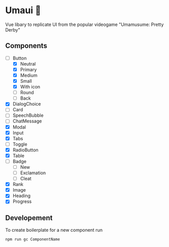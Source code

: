 # Umaui 🐎

Vue libary to replicate UI from the popular videogame "Umamusume: Pretty Derby"

## Components

- [ ] Button
  - [x] Neutral
  - [x] Primary
  - [x] Medium
  - [x] Small
  - [x] With icon
  - [ ] Round
  - [ ] Back
- [x] DialogChoice
- [ ] Card
- [ ] SpeechBubble
- [ ] ChatMessage
- [x] Modal
- [x] Input
- [x] Tabs
- [ ] Toggle
- [x] RadioButton
- [x] Table
- [ ] Badge
  - [ ] New
  - [ ] Exclamation
  - [ ] Cleat
- [x] Rank
- [x] Image
- [x] Heading
- [x] Progress

## Developement

To create boilerplate for a new component run

```bash
npm run gc ComponentName
```
